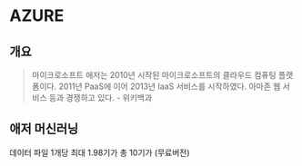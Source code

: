 # AZURE

## 개요

> 마이크로소프트 애저는 2010년 시작된 마이크로소프트의 클라우드 컴퓨팅 플랫폼이다. 2011년 PaaS에 이어 2013년 IaaS 서비스를 시작하였다. 아마존 웹 서비스 등과 경쟁하고 있다. - 위키백과

## 애저 머신러닝

데이터 파일 1개당 최대 1.98기가 총 10기가 (무료버전)
